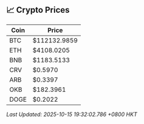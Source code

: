 ## 📈 Crypto Prices

| Coin | Price |
| ---- | ----- |
| BTC | $112132.9859 |
| ETH | $4108.0205 |
| BNB | $1183.5133 |
| CRV | $0.5970 |
| ARB | $0.3397 |
| OKB | $182.3961 |
| DOGE | $0.2022 |

_Last Updated: 2025-10-15 19:32:02.786 +0800 HKT_